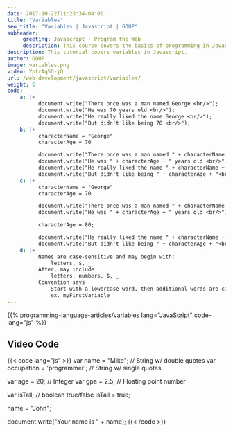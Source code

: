 ```yaml
---
date: 2017-10-22T11:23:34-04:00
title: "Variables"
seo_title: "Variables | Javascript | GOUP"
subheader:
     greeting: Javascript - Program the Web
     description: This course covers the basics of programming in Javascript. Work your way through the videos/articles and I'll teach you everything you need to know to make your website more responsive!
description: This tutorial covers variables in Javascript.
author: GOUP
image: variables.png
video: YptrAq5O-jQ
url: /web-development/javascript/variables/
weight: 6
code:
    a: |+
          document.write("There once was a man named George <br/>");
          document.write("He was 70 years old <br/>");
          document.write("He really liked the name George <br/>");
          document.write("But didn't like being 70 <br/>");
    b: |+
          characterName = "George"
          characterAge = 70

          document.write("There once was a man named " + characterName + "<br/>");
          document.write("He was " + characterAge + " years old <br/>");
          document.write("He really liked the name " + characterName + "<br/>");
          document.write("But didn't like being " + characterAge + "<br/>");
    c: |+
          characterName = "George"
          characterAge = 70

          document.write("There once was a man named " + characterName + "<br/>");
          document.write("He was " + characterAge + " years old <br/>");

          characterAge = 80;

          document.write("He really liked the name " + characterName + "<br/>");
          document.write("But didn't like being " + characterAge + "<br/>");
    d: |+
          Names are case-sensitive and may begin with:
              letters, $, _
          After, may include
              letters, numbers, $, _
          Convention says
              Start with a lowercase word, then additional words are capitalized
              ex. myFirstVariable
---
```


{{% programming-language-articles/variables lang="JavaScript" code-lang="js" %}}


## Video Code

{{< code lang="js" >}}
var name = "Mike";                 // String w/ double quotes
var occupation = 'programmer';     // String w/ single quotes

var age = 20;                      // Integer
var gpa = 2.5;                     // Floating point number

var isTall;                        // boolean true/false
isTall = true;

name = "John";

document.write("Your name is " + name);
{{< /code >}}
